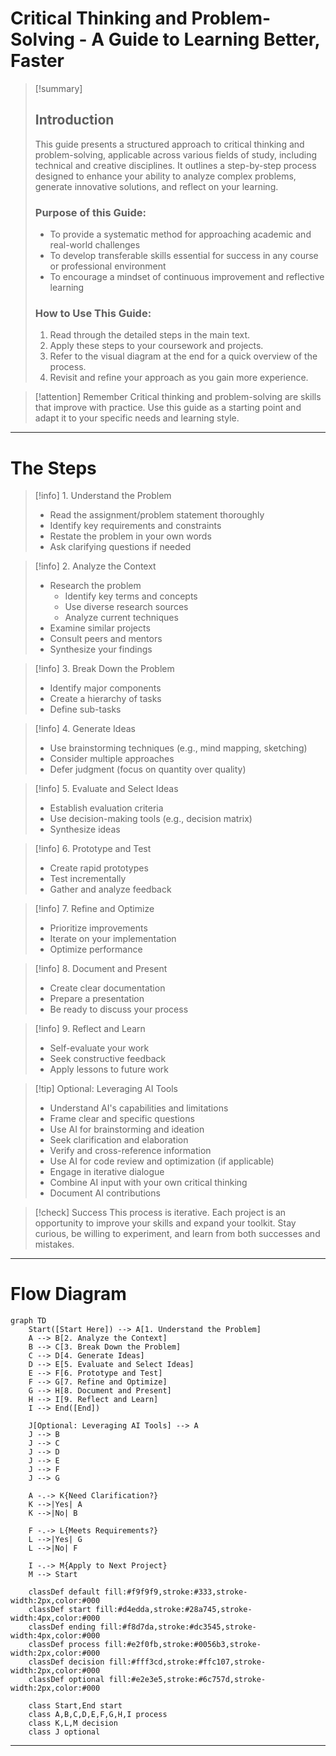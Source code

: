 # Critical Thinking and Problem-Solving - A Guide to Learning Better, Faster

> [!summary] 
> ## Introduction
> This guide presents a structured approach to critical thinking and problem-solving, applicable across various fields of study, including technical and creative disciplines. It outlines a step-by-step process designed to enhance your ability to analyze complex problems, generate innovative solutions, and reflect on your learning.
> ### Purpose of this Guide:
> - To provide a systematic method for approaching academic and real-world challenges
> - To develop transferable skills essential for success in any course or professional environment
> - To encourage a mindset of continuous improvement and reflective learning
> ### How to Use This Guide:
> 1. Read through the detailed steps in the main text.
> 2. Apply these steps to your coursework and projects.
> 3. Refer to the visual diagram at the end for a quick overview of the process.
> 4. Revisit and refine your approach as you gain more experience.

> [!attention] Remember
> Critical thinking and problem-solving are skills that improve with practice. Use this guide as a starting point and adapt it to your specific needs and learning style.

---

# The Steps

> [!info] 1. Understand the Problem
> 	- Read the assignment/problem statement thoroughly
> 	- Identify key requirements and constraints
> 	- Restate the problem in your own words
> 	- Ask clarifying questions if needed

> [!info] 2. Analyze the Context
> 	- Research the problem
> 	  - Identify key terms and concepts
> 	  - Use diverse research sources
> 	  - Analyze current techniques
> 	- Examine similar projects
> 	- Consult peers and mentors
> 	- Synthesize your findings

> [!info] 3. Break Down the Problem
> 	- Identify major components
> 	- Create a hierarchy of tasks
> 	- Define sub-tasks

> [!info] 4. Generate Ideas
> 	- Use brainstorming techniques (e.g., mind mapping, sketching)
> 	- Consider multiple approaches
> 	- Defer judgment (focus on quantity over quality)

> [!info] 5. Evaluate and Select Ideas
> 	- Establish evaluation criteria
> 	- Use decision-making tools (e.g., decision matrix)
> 	- Synthesize ideas

> [!info] 6. Prototype and Test
> 	- Create rapid prototypes
> 	- Test incrementally
> 	- Gather and analyze feedback

> [!info] 7. Refine and Optimize
> 	- Prioritize improvements
> 	- Iterate on your implementation
> 	- Optimize performance

> [!info] 8. Document and Present
> 	- Create clear documentation
> 	- Prepare a presentation
> 	- Be ready to discuss your process

> [!info] 9. Reflect and Learn
> 	- Self-evaluate your work
> 	- Seek constructive feedback
> 	- Apply lessons to future work

> [!tip] Optional: Leveraging AI Tools
> 	- Understand AI's capabilities and limitations
> 	- Frame clear and specific questions
> 	- Use AI for brainstorming and ideation
> 	- Seek clarification and elaboration
> 	- Verify and cross-reference information
> 	- Use AI for code review and optimization (if applicable)
> 	- Engage in iterative dialogue
> 	- Combine AI input with your own critical thinking
> 	- Document AI contributions

> [!check] Success
> This process is iterative. Each project is an opportunity to improve your skills and expand your toolkit. Stay curious, be willing to experiment, and learn from both successes and mistakes.

---
# Flow Diagram
```mermaid
graph TD
    Start([Start Here]) --> A[1. Understand the Problem]
    A --> B[2. Analyze the Context]
    B --> C[3. Break Down the Problem]
    C --> D[4. Generate Ideas]
    D --> E[5. Evaluate and Select Ideas]
    E --> F[6. Prototype and Test]
    F --> G[7. Refine and Optimize]
    G --> H[8. Document and Present]
    H --> I[9. Reflect and Learn]
    I --> End([End])

    J[Optional: Leveraging AI Tools] --> A
    J --> B
    J --> C
    J --> D
    J --> E
    J --> F
    J --> G

    A -.-> K{Need Clarification?}
    K -->|Yes| A
    K -->|No| B

    F -.-> L{Meets Requirements?}
    L -->|Yes| G
    L -->|No| F

    I -.-> M{Apply to Next Project}
    M --> Start

    classDef default fill:#f9f9f9,stroke:#333,stroke-width:2px,color:#000
    classDef start fill:#d4edda,stroke:#28a745,stroke-width:4px,color:#000
    classDef ending fill:#f8d7da,stroke:#dc3545,stroke-width:4px,color:#000
    classDef process fill:#e2f0fb,stroke:#0056b3,stroke-width:2px,color:#000
    classDef decision fill:#fff3cd,stroke:#ffc107,stroke-width:2px,color:#000
    classDef optional fill:#e2e3e5,stroke:#6c757d,stroke-width:2px,color:#000

    class Start,End start
    class A,B,C,D,E,F,G,H,I process
    class K,L,M decision
    class J optional
```
---

